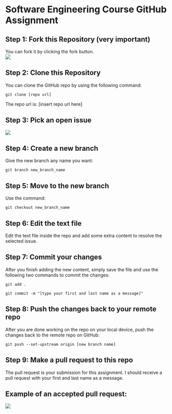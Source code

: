 <h1>Software Engineering Course GitHub Assignment</h1>

<div>
    <h2>Step 1: Fork this Repository (very important) </h2>
    <div>You can fork it by clicking the fork button.</div>
 <img src="https://github.com/omaranBazna/software-engineering-course-assignment/assets/100542103/d9e5e73f-b4f7-44f6-b258-6a3ac61b7bb5" />
</div>

<div>
    <h2>Step 2: Clone this Repository</h2>
    <div>You can clone the GitHub repo by using the following command:</div>
    <pre><code>git clone [repo url]</code></pre>
    <div>The repo url is: [insert repo url here]</div>
</div>
<div>
    <h2>Step 3: Pick an open issue</h2>
  <img src="https://github.com/omaranBazna/software-engineering-course-assignment/assets/100542103/5973e7b2-63a0-445d-9a4f-242e3384732c" />

</div>
<div>
    <h2>Step 4: Create a new branch</h2>
    <div>Give the new branch any name you want:</div>
    <pre><code>git branch new_branch_name</code></pre>
</div>

<div>
    <h2>Step 5: Move to the new branch</h2>
    <div>Use the command:</div>
    <pre><code>git checkout new_branch_name</code></pre>
</div>

<div>
    <h2>Step 6: Edit the text file</h2>
    <div>Edit the text file inside the repo and add some extra content to resolve the selected issue.</div>
</div>

<div>
    <h2>Step 7: Commit your changes</h2>
    <div>After you finish adding the new content, simply save the file and use the following two commands to commit the changes:</div>
    <div>
    <pre><code>git add .</code></pre>
    </div>
    <div>
    <pre><code>git commit -m "[type your first and last name as a message]"</code></pre>
    </div>
</div>

<div>
    <h2>Step 8: Push the changes back to your remote repo</h2>
    <div>After you are done working on the repo on your local device, push the changes back to the remote repo on GitHub:</div>
    <pre><code>git push --set-upstream origin [new branch name]</code></pre>
</div>

<div>
    <h2>Step 9: Make a pull request to this repo</h2>
    <div>The pull request is your submission for this assignment. I should receive a pull request with your first and last name as a message.</div>
   <h2>Example of an accepted pull request: </h2>
    <img src="https://github.com/omaranBazna/software-engineering-course-assignment/assets/100542103/f1109bc4-522b-4e06-8e09-1281b62b1ed4" />

</div>
